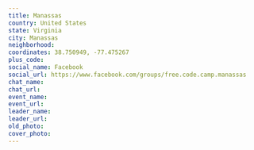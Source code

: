 ```yaml
---
title: Manassas
country: United States
state: Virginia
city: Manassas
neighborhood: 
coordinates: 38.750949, -77.475267
plus_code:
social_name: Facebook
social_url: https://www.facebook.com/groups/free.code.camp.manassas
chat_name:
chat_url:
event_name:
event_url:
leader_name:
leader_url:
old_photo: 
cover_photo:
---
```


